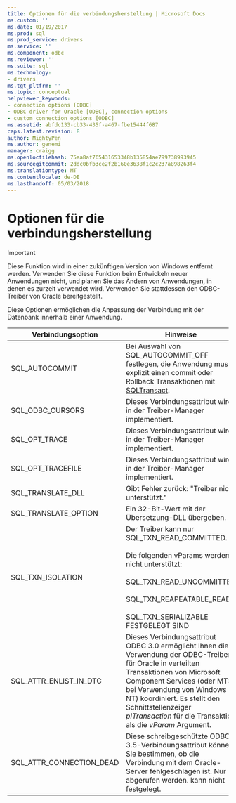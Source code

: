 ```yaml
---
title: Optionen für die verbindungsherstellung | Microsoft Docs
ms.custom: ''
ms.date: 01/19/2017
ms.prod: sql
ms.prod_service: drivers
ms.service: ''
ms.component: odbc
ms.reviewer: ''
ms.suite: sql
ms.technology:
- drivers
ms.tgt_pltfrm: ''
ms.topic: conceptual
helpviewer_keywords:
- connection options [ODBC]
- ODBC driver for Oracle [ODBC], connection options
- custom connection options [ODBC]
ms.assetid: abfdc133-cb33-435f-a467-fbe15444f687
caps.latest.revision: 8
author: MightyPen
ms.author: genemi
manager: craigg
ms.openlocfilehash: 75aa8af765431653348b135854ae799738993945
ms.sourcegitcommit: 2ddc0bfb3ce2f2b160e3638f1c2c237a898263f4
ms.translationtype: MT
ms.contentlocale: de-DE
ms.lasthandoff: 05/03/2018
---
```

# <a name="connect-options"></a>Optionen für die verbindungsherstellung
> [!IMPORTANT]  
>  Diese Funktion wird in einer zukünftigen Version von Windows entfernt werden. Verwenden Sie diese Funktion beim Entwickeln neuer Anwendungen nicht, und planen Sie das Ändern von Anwendungen, in denen es zurzeit verwendet wird. Verwenden Sie stattdessen den ODBC-Treiber von Oracle bereitgestellt.  
  
 Diese Optionen ermöglichen die Anpassung der Verbindung mit der Datenbank innerhalb einer Anwendung.  
  
|Verbindungsoption|Hinweise|  
|--------------------|-----------|  
|SQL_AUTOCOMMIT|Bei Auswahl von SQL_AUTOCOMMIT_OFF festlegen, die Anwendung muss explizit einen commit oder Rollback Transaktionen mit [SQLTransact](../../odbc/microsoft/core-level-api-functions-odbc-driver-for-oracle.md).|  
|SQL_ODBC_CURSORS|Dieses Verbindungsattribut wird in der Treiber-Manager implementiert.|  
|SQL_OPT_TRACE|Dieses Verbindungsattribut wird in der Treiber-Manager implementiert.|  
|SQL_OPT_TRACEFILE|Dieses Verbindungsattribut wird in der Treiber-Manager implementiert.|  
|SQL_TRANSLATE_DLL|Gibt Fehler zurück: "Treiber nicht unterstützt."|  
|SQL_TRANSLATE_OPTION|Ein 32-Bit-Wert mit der Übersetzung-DLL übergeben.|  
|SQL_TXN_ISOLATION|Der Treiber kann nur SQL_TXN_READ_COMMITTED.<br /><br /> Die folgenden vParams werden nicht unterstützt:<br /><br /> SQL_TXN_READ_UNCOMMITTED<br /><br /> SQL_TXN_REAPEATABLE_READ<br /><br /> SQL_TXN_SERIALIZABLE FESTGELEGT SIND|  
|SQL_ATTR_ENLIST_IN_DTC|Dieses Verbindungsattribut ODBC 3.0 ermöglicht Ihnen die Verwendung der ODBC-Treiber für Oracle in verteilten Transaktionen von Microsoft Component Services (oder MTS, bei Verwendung von Windows NT) koordiniert. Es stellt den Schnittstellenzeiger *pITransaction* für die Transaktion als die *vParam* Argument.|  
|SQL_ATTR_CONNECTION_DEAD|Diese schreibgeschützte ODBC 3.5-Verbindungsattribut können Sie bestimmen, ob die Verbindung mit dem Oracle-Server fehlgeschlagen ist. Nur abgerufen werden. kann nicht festgelegt.|
